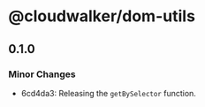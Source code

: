 # @cloudwalker/dom-utils

## 0.1.0

### Minor Changes

- 6cd4da3: Releasing the `getBySelector` function.

